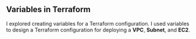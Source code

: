 ## Variables in Terraform 

I explored creating variables for a Terraform configuration. I used variables to design a Terraform configuration for deploying a **VPC**, **Subnet**, and **EC2**.